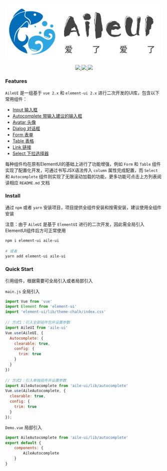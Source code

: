 <p align="center">
  <img src="https://github.com/chuion/aile-ui/blob/main/docs/assets/logo_img_sc.jpg" style="background-color: #fff;border-radius: 1rem;">
</p>

<p align="center">
  <a href="https://www.npmjs.org/package/aile-ui">
    <img src="https://img.shields.io/npm/v/aile-ui.svg">
  </a>
  <a href="https://npmcharts.com/compare/aile-ui?minimal=true">
    <img src="http://img.shields.io/npm/dm/aile-ui.svg">
  </a>
  <a href="LICENSE">
    <img src="https://img.shields.io/badge/License-MIT-yellow.svg">
  </a>
</p>

### Features

`AileUI` 是一组基于 `vue 2.x` 和 `element-ui 2.x` 进行二次开发的UI库，包含以下常用组件：

- [Input 输入框](https://github.com/chuion/aile-ui/blob/main/input)
- [Autocomplete 带输入建议的输入框](https://github.com/chuion/aile-ui/blob/main/autocomplete)
- [Avatar 头像](https://github.com/chuion/aile-ui/blob/main/avatar)
- [Dialog 对话框](https://github.com/chuion/aile-ui/blob/main/dialog)
- [Form 表单](https://github.com/chuion/aile-ui/blob/main/form)
- [Table 表格](https://github.com/chuion/aile-ui/blob/main/table)
- [Link 链接](https://github.com/chuion/aile-ui/blob/main/link)
- [Select 下拉选择器](https://github.com/chuion/aile-ui/blob/main/select)

每种组件均在原有ElementUI的基础上进行了功能增强，例如 `Form` 和 `Table` 组件实现了配置化开发，可通过书写JSX语法传入 `column` 属性完成配置，而 `Select` 和 `Autocomplete` 组件则实现了无限滚动加载的功能，更多功能可点击上方列表阅读相应 `README.md` 文档

### Install

通过 `npm` 或者 `yarn` 安装项目，项目提供全组件安装和按需安装，建议使用全组件安装

注意：由于 `AileUI` 是基于 `ElementUI` 进行的二次开发，因此需全局引入ElementUI组件后方可正常使用

```bash
npm i element-ui aile-ui

# 或者
yarn add element-ui aile-ui
```

### Quick Start

引用组件，根据需要可全局引入或者局部引入

`main.js` 全局引入

```js
import Vue from 'vue'
import Element from 'element-ui'
import 'element-ui/lib/theme-chalk/index.css'

// 方式1：引入全部组件包并设置参数
import AileUI from 'aile-ui'
Vue.use(AileUI, {
  Autocomplete: {
    clearable: true,
    config: {
      trim: true
    }
  }
})

// 方式2：引入单独组件并设置参数
import AileAutocomplete from 'aile-ui/lib/autocomplete'
Vue.use(AileAutocomplete, {
  clearable: true,
  config: {
    trim: true
  }
});
```

`Demo.vue` 局部引入

```js
import AileAutocomplete from 'aile-ui/lib/autocomplete'
export default {
    components: {
        AileAutocomplete
    }
}
```

